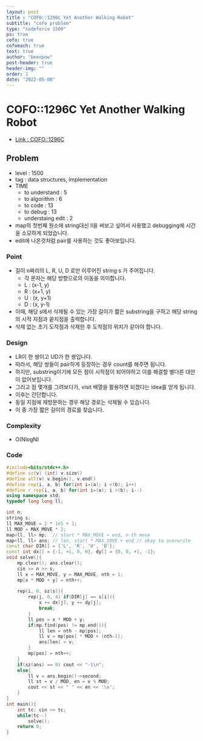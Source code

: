 ```yaml
---
layout: post
title : "COFO::1296C Yet Another Walking Robot"
subtitle: "cofo problem"
type: "codeforce 1500"
ps: true
cofo: true
cofoeach: true
text: true
author: "beenpow"
post-header: true
header-img: ""
order: 1
date: "2022-05-08"
---
```

# COFO::1296C Yet Another Walking Robot
- [Link : COFO::1296C](https://codeforces.com/problemset/problem/1296/C)


## Problem 

- level : 1500
- tag : data structures, implementation
- TIME
  - to understand    : 5
  - to algorithm     : 6
  - to code          : 13
  - to debug         : 13
  - understaing edit : 2
- map의 첫번째 원소에 string대신 ll을 써보고 싶어서 사용했고 debugging에 시간을 소모하게 되었습니다.
- edit에 나온것처럼 pair를 사용하는 것도 좋아보입니다.

### Point
- 길이 n짜리의 L, R, U, D 로만 이루어진 string s 가 주어집니다.
  - 각 문자는 해당 방향으로의 이동을 의미합니다.
  - L : (x-1, y)
  - R : (x+1, y)
  - U : (x, y+1)
  - D : (x, y-1)
- 이때, 해당 s에서 삭제될 수 있는 가장 길이가 짧은 substring을 구하고 해당 string의 시작 지점과 끝지점을 출력합니다.
- 삭제 없는 초기 도착점과 삭제한 후 도착점의 위치가 같아야 합니다.

### Design
- LR이 한 쌍이고 UD가 한 쌍입니다.
- 따라서, 해당 쌍들이 pair하게 등장하는 경우 count를 해주면 됩니다.
- 하지만, substring이기에 모든 점이 시작점이 되어야하고 이를 해결할 별다른 대안이 없어보입니다.
- 그리고 점 몇개를 그려보다가, visit 배열을 활용하면 되겠다는 idea를 얻게 됩니다.
- 이후는 간단합니다.
- 동일 지점에 재방문하는 경우 해당 경로는 삭제될 수 있습니다.
- 이 중 가장 짧은 길이의 경로를 찾습니다.

### Complexity
- O(NlogN)

### Code

```cpp
#include<bits/stdc++.h>
#define sz(v) (int) v.size()
#define all(v) v.begin(), v.end()
#define rep(i, a, b) for(int i=(a); i <(b); i++)
#define r_rep(i, a, b) for(int i=(a); i >(b); i--)
using namespace std;
typedef long long ll;

int n;
string s;
ll MAX_MOVE = 2 * 1e5 + 1;
ll MOD = MAX_MOVE * 2;
map<ll, ll> mp;  // start * MAX_MOVE + end, n-th move
map<ll, ll> ans; // len, start * MAX_VOVE + end // okay to overwrite
const char DIR[] = {'L', 'R', 'U', 'D'};
const int dx[] = {-1, +1, 0, 0}, dy[] = {0, 0, +1, -1};
void solve(){
    mp.clear(); ans.clear();
    cin >> n >> s;
    ll x = MAX_MOVE, y = MAX_MOVE, nth = 1;
    mp[x * MOD + y] = nth++;
    
    rep(i, 0, sz(s)){
        rep(j, 0, 4) if(DIR[j] == s[i]){
            x += dx[j], y += dy[j];
            break;
        }
        ll pos = x * MOD + y;
        if(mp.find(pos) != mp.end()){
            ll len = nth - mp[pos];
            ll v = mp[pos] * MOD + (nth-1);
            ans[len] = v;
        }
        mp[pos] = nth++;
    }
    if(sz(ans) == 0) cout << "-1\n";
    else{
        ll v = ans.begin()->second;
        ll st = v / MOD, en = v % MOD;
        cout << st << " " << en << '\n';
    }
}
int main(){
    int tc; cin >> tc;
    while(tc--)
        solve();
    return 0;
}
```
